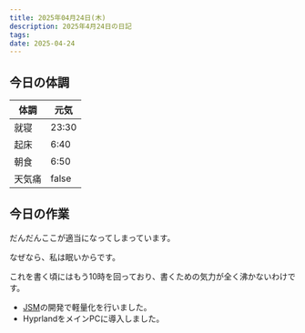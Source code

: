```yaml
---
title: 2025年04月24日(木)
description: 2025年4月24日の日記
tags: 
date: 2025-04-24
---
```


## 今日の体調

| 体調  | 元気    |
| --- | ----- |
| 就寝  | 23:30 |
| 起床  | 6:40  |
| 朝食  | 6:50  |
| 天気痛 | false |
## 今日の作業
だんだんここが適当になってしまっています。

なぜなら、私は眠いからです。

これを書く頃にはもう10時を回っており、書くための気力が全く沸かないわけです。

- [JSM](../../develop/projects/JourneyStreetMap/JourneyStreetMap.md)の開発で軽量化を行いました。
- HyprlandをメインPCに導入しました。